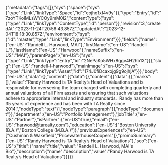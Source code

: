 {"metadata":{"tags":[]},"sys":{"space":{"sys":{"type":"Link","linkType":"Space","id":"eojhq1xf4v9y"}},"type":"Entry","id":"7zoYTKolMLsWYCOy9mM0l2","contentType":{"sys":{"type":"Link","linkType":"ContentType","id":"person"}},"revision":3,"createdAt":"2023-11-24T20:56:43.857Z","updatedAt":"2023-12-04T18:18:30.857Z","environment":{"sys":{"id":"master","type":"Link","linkType":"Environment"}}},"fields":{"name":{"en-US":"Randell L. Harwood, MAI"},"firstName":{"en-US":"Randell L."},"lastName":{"en-US":"Harwood"},"nameSuffix":{"en-US":"MAI"},"parentPage":{"en-US":{"sys":{"type":"Link","linkType":"Entry","id":"2NePaKo5WHx8qgv4H2hb1X"}}},"slug":{"en-US":"randell-l-harwood"},"mainImage":{"en-US":{"sys":{"type":"Link","linkType":"Asset","id":"174J0fiDcaxojg9g9ojhjA"}}},"body":{"en-US":{"data":{},"content":[{"data":{},"content":[{"data":{},"marks":[],"value":"Randy Harwood is TA Realty’s Head of Valuations and is responsible for overseeing the team charged with completing quarterly and annual valuations of all Firm assets and ensuring that such valuations adhere to appropriate internal and industry standards.  Randy has more than 35 years of experience and has been with TA Realty since 2014.","nodeType":"text"}],"nodeType":"paragraph"}],"nodeType":"document"}},"department":{"en-US":"Portfolio Management"},"jobTitle":{"en-US":"Partner"},"isPartner":{"en-US":true},"email":{"en-US":"harwood@tarealty.com"},"education":{"en-US":["Boston University (B.A.)","Boston College (M.B.A.)"]},"previousExperiences":{"en-US":["Cushman & Wakefield","PricewaterhouseCoopers"]},"promoSummary":{"en-US":"Randy Harwood is TA Realty’s Head of Valuations"},"seo":{"en-US":{"title":{"name":"title","value":"Randell L. Harwood, MAI's Bio"},"description":{"name":"description","value":"Randy Harwood is TA Realty’s Head of Valuations"}}}}}
